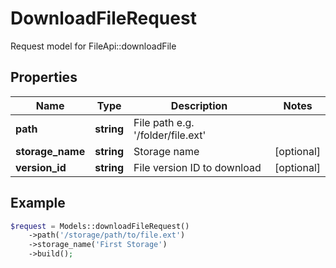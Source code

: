 # DownloadFileRequest

Request model for FileApi::downloadFile

## Properties

Name | Type | Description | Notes
---- | ---- | ----------- | -----
**path** | **string**| File path e.g. &#39;/folder/file.ext&#39; |
**storage_name** | **string**| Storage name | [optional]
**version_id** | **string**| File version ID to download | [optional]

## Example
```php
$request = Models::downloadFileRequest()
    ->path('/storage/path/to/file.ext')
    ->storage_name('First Storage')
    ->build();
```

